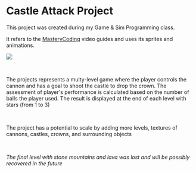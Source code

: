 
# Castle Attack Project

This project was created during my Game & Sim Programming class.

It refers to the <a href="https://www.masterycoding.com/">MasteryCoding</a> video guides and uses its sprites and animations.


![](main.gif)

</br>

The projects represents a multy-level game where the player controls the cannon and has a goal to shoot the castle to drop the crown. The assessment of player's performance is calculated based on the number of balls the player used. The result is displayed at the end of each level with stars (from 1 to 3)

</br>

The project has a potential to scale by adding more levels, textures of cannons, castles, crowns, and surrounding objects

</br>

<i>The final level with stone mountains and lava was lost and will be possibly recovered in the future</i>

